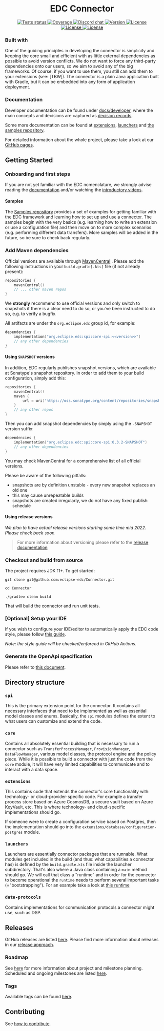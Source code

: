 <h1 align="center">
  <br/>
      EDC Connector
  <br/>
</h1>

<div align="center">
  <a href="https://github.com/eclipse-edc/Connector/actions/workflows/verify.yaml?query=branch%3Amain">
    <img src="https://img.shields.io/github/actions/workflow/status/eclipse-edc/Connector/verify.yaml?branch=main&logo=GitHub&style=flat-square"
    alt="Tests status" />
  </a>
  <a href="https://app.codecov.io/gh/eclipse-edc/Connector">
    <img src="https://img.shields.io/codecov/c/github/eclipse-edc/Connector?style=flat-square"
    alt="Coverage" />
  </a>
  <a href="https://discord.gg/n4sD9qtjMQ">
    <img src="https://img.shields.io/badge/discord-chat-brightgreen.svg?style=flat-square&logo=discord"
    alt="Discord chat" />
  </a>
  <a href="https://search.maven.org/artifact/org.eclipse.edc/boot">
    <img src="https://img.shields.io/maven-central/v/org.eclipse.edc/boot?logo=apache-maven&style=flat-square&label=latest%20version"
    alt="Version" />
  </a>
  <a href="https://www.apache.org/licenses/LICENSE-2.0">
    <img src="https://img.shields.io/github/license/eclipse-edc/Connector?style=flat-square&logo=apache"
    alt="License" />
  </a>
</div>
<div align="center">
  <a href="https://ci.eclipse.org/edc/job/Build-Component">
    <img src="https://img.shields.io/jenkins/build?jobUrl=https%3A%2F%2Fci.eclipse.org%2Fedc%2Fjob%2FPublish-Component%2F&label=snapshot-build&style=flat-square"
    alt="License" />
  </a>
  <a href="https://ci.eclipse.org/edc/job/Build-Components-Nightly">
    <img src="https://img.shields.io/jenkins/build?jobUrl=https%3A%2F%2Fci.eclipse.org%2Fedc%2Fjob%2FPublish-Components-Nightly%2F&label=nightly-build&style=flat-square"
    alt="License" />
  </a>
</div>


### Built with

One of the guiding principles in developing the connector is simplicity and keeping the core small and efficient with as
little external dependencies as possible to avoid version conflicts. We do not want to force any third-party
dependencies onto our users, so we aim to avoid any of the big frameworks. Of course, if you want to use them, you still
can add them to your extensions (see: [TBW]). The connector is a plain Java application built with Gradle, but it can be
embedded into any form of application deployment.

### Documentation

Developer documentation can be found under [docs/developer](docs/developer/README.md),
where the main concepts and decisions are captured as [decision records](docs/developer/decision-records/README.md).

Some more documentation can be found at [extensions](extensions/README.md), [launchers](launchers/README.md) and
[the samples repository](https://github.com/eclipse-edc/Samples).

For detailed information about the whole project, please take a look at
our [GitHub pages](https://eclipse-edc.github.io/docs).

## Getting Started

### Onboarding and first steps

If you are not yet familiar with the EDC nomenclature, we strongly advise reading the
[documentation](https://eclipse-edc.github.io/docs/#/) and/or watching the
[introductory videos](https://www.youtube.com/@eclipsedataspaceconnector9622/featured).

#### Samples

The [Samples repository](https://github.com/eclipse-edc/Samples) provides a set of examples for getting familiar with
the EDC framework and learning how to set up and use a connector. The samples begin with the very basics (e.g. learning
how to write an extension or use a configuration file) and then move on to more complex scenarios (e.g. performing
different data transfers). More samples will be added in the future, so be sure to check back regularly.

### Add Maven dependencies

Official versions are available through [MavenCentral](https://search.maven.org/search?q=org.eclipse.edc)
.
Please add the following instructions in your `build.gradle[.kts]` file (if not already present):

```kotlin
repositories {
    mavenCentral()
    // ... other maven repos
}
```

We **strongly** recommend to use official versions and only switch to snapshots if there is a clear need to do so, or
you've been instructed to do so, e.g. to verify a bugfix.

All artifacts are under the `org.eclipse.edc` group id, for example:

```kotlin
dependencies {
    implementation("org.eclipse.edc:spi:core-spi:<<version>>")
    // any other dependencies
}
```

#### Using `SNAPSHOT` versions

In addition, EDC regularly publishes snapshot versions, which are available at Sonatype's snapshot
repository. In
order to add them to your build configuration, simply add this:

```kotlin
repositories {
    mavenCentral()
    maven {
        url = uri("https://oss.sonatype.org/content/repositories/snapshots/")
    }
    // any other repos
}
```

Then you can add snapshot dependencies by simply using the `-SNAPSHOT` version suffix:

```kotlin
dependencies {
    implementation("org.eclipse.edc:spi:core-spi:0.3.2-SNAPSHOT")
    // any other dependencies
}
```

You may check MavenCentral for a comprehensive list of all official versions.

Please be aware of the following pitfalls:

- snapshots are by definition unstable - every new snapshot replaces an old one
- this may cause unrepeatable builds
- snapshots are created irregularly, we do not have any fixed publish schedule

#### Using release versions

_We plan to have actual release versions starting some time mid 2022. Please check back soon._


> For more information about versioning please refer to the [release documentation](https://github.com/eclipse-edc/.github/blob/main/docs/developer/releases.md)

### Checkout and build from source

The project requires JDK 11+. To get started:

``` shell 
git clone git@github.com:eclipse-edc/Connector.git

cd Connector

./gradlew clean build
```

That will build the connector and run unit tests.

### [Optional] Setup your IDE

If you wish to configure your IDE/editor to automatically apply the EDC code style, please
follow [this guide](https://github.com/eclipse-edc/.github/blob/main/contributing/styleguide.md).

_Note: the style guide will be checked/enforced in GitHub Actions._

### Generate the OpenApi specification

Please refer to [this document](docs/developer/openapi.md).

## Directory structure

### `spi`

This is the primary extension point for the connector. It contains all necessary interfaces that need to be implemented
as well as essential model classes and enums. Basically, the `spi` modules defines the extent to what users can
customize and extend the code.

### `core`

Contains all absolutely essential building that is necessary to run a connector such as `TransferProcessManager`,
`ProvisionManager`, `DataFlowManager`, various model classes, the protocol engine and the policy piece. While it is
possible to build a connector with just the code from the `core` module, it will have very limited capabilities to
communicate and to interact with a data space.

### `extensions`

This contains code that extends the connector's core functionality with technology- or cloud-provider-specific code. For
example a transfer process store based on Azure CosmosDB, a secure vault based on Azure KeyVault, etc. This is where
technology- and cloud-specific implementations should go.

If someone were to create a configuration service based on Postgres, then the implementation should go into
the `extensions/database/configuration-postgres` module.

### `launchers`

Launchers are essentially connector packages that are runnable. What modules get included in the build (and thus: what
capabilities a connector has) is defined by the `build.gradle.kts` file inside the launcher subdirectory. That's also
where a Java class containing a `main` method should go. We will call that class a "runtime" and in order for the
connector to become operational the `runtime` needs to perform several important tasks (="bootstrapping"). For an
example take a look at
[this runtime](https://github.com/eclipse-edc/Samples/blob/main/other/custom-runtime/src/main/java/org/eclipse/edc/sample/runtime/CustomRuntime.java)

### `data-protocols`

Contains implementations for communication protocols a connector might use, such as DSP.

## Releases

GitHub releases are listed [here](https://github.com/eclipse-edc/Connector/releases).
Please find more information about releases in our [release approach](https://github.com/eclipse-edc/.github/blob/main/docs/developer/releases.md).

### Roadmap

See [here](https://github.com/eclipse-edc/.github/blob/main/CONTRIBUTING.md#project-and-milestone-planning) for more information about project and
milestone planning. Scheduled and ongoing milestones are listed
[here](https://github.com/eclipse-edc/Connector/milestones).

### Tags

Available tags can be found [here](https://github.com/eclipse-edc/Connector/tags).

## Contributing

See [how to contribute](https://github.com/eclipse-edc/.github/blob/main/CONTRIBUTING.md).
